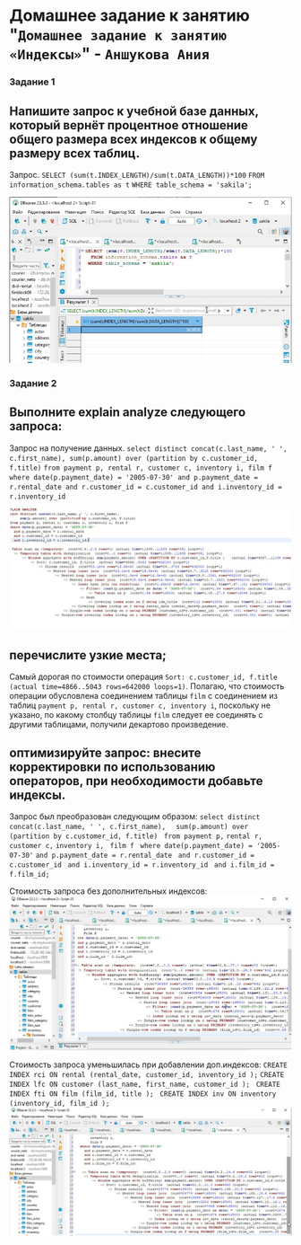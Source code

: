 # Домашнее задание к занятию "`Домашнее задание к занятию «Индексы»`" - `Аншукова Ания`


### Задание 1
## Напишите запрос к учебной базе данных, который вернёт процентное отношение общего размера всех индексов к общему размеру всех таблиц. 
Запрос.
`SELECT (sum(t.INDEX_LENGTH)/sum(t.DATA_LENGTH))*100`
`FROM information_schema.tables as t`
`WHERE table_schema = 'sakila';`

![Запрос индексов](/img/indexes.jpg)


### Задание 2
## Выполните explain analyze следующего запроса:
Запрос на получение данных.
`select distinct concat(c.last_name, ' ', c.first_name), sum(p.amount) over (partition by c.customer_id, f.title)`
`from payment p, rental r, customer c, inventory i, film f`
`where date(p.payment_date) = '2005-07-30' and p.payment_date = r.rental_date and r.customer_id = c.customer_id and i.inventory_id = r.inventory_id`

![Explain analize](/img/explain_analize.jpg)

## перечислите узкие места;
Самый дорогая по стоимости операция `Sort: c.customer_id, f.title  (actual time=4866..5043 rows=642000 loops=1)`.
Полагаю, что стоимость операции обусловлена соединением таблицы `film` с соединением из таблиц `payment p, rental r, customer c, inventory i`, поскольку не указано, по какому столбцу таблицы `film` следует ее соединять с другими таблицами, получили декартово произведение.

## оптимизируйте запрос: внесите корректировки по использованию операторов, при необходимости добавьте индексы.
Запрос был преобразован следующим образом:
`select distinct concat(c.last_name, ' ', c.first_name), `
     ` sum(p.amount) over (partition by c.customer_id, f.title)`
 ` from payment p,` 
     `rental r,`   
       `customer c,` 
       `inventory i, `
       `film f `
  `where date(p.payment_date) = '2005-07-30'` 
    `and p.payment_date = r.rental_date `
    `and r.customer_id = c.customer_id `
    `and i.inventory_id = r.inventory_id`
   ` and i.film_id = f.film_id;`

Стоимость запроса без дополнительных индексов:
![Explain analize 2](/img/costs_without_ind.jpg)

Стоимость запроса уменьшилась при добавлении доп.индексов:
`CREATE INDEX rci ON rental (rental_date, customer_id, inventory_id );`
`CREATE INDEX lfc ON customer (last_name, first_name, customer_id ); `
`CREATE INDEX fti ON film (film_id, title ); `
`CREATE INDEX inv ON inventory (inventory_id, film_id ); `
![Explain analize 3](/img/explain_analize1.jpg)